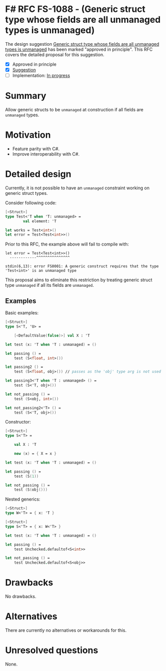 # F# RFC FS-1088 - (Generic struct type whose fields are all unmanaged types is unmanaged)

The design suggestion [Generic struct type whose fields are all unmanaged types is unmanaged](https://github.com/fsharp/fslang-suggestions/issues/692) has been marked "approved in principle".
This RFC covers the detailed proposal for this suggestion.

* [x] Approved in principle
* [x] [Suggestion](https://github.com/fsharp/fslang-suggestions/issues/692)
* [ ] Implementation: [In progress](https://github.com/dotnet/fsharp/pull/6064)

# Summary

[summary]: #summary

Allow generic structs to be `unmanaged` at construction if all fields are `unmanaged` types.

# Motivation

[motivation]: #motivation

* Feature parity with C#.
* Improve interoperability with C#.

# Detailed design

[design]: #detailed-design

Currently, it is not possible to have an `unmanaged` constraint working on generic struct types.

Consider following code:

```fsharp
[<Struct>]
type Test<'T when 'T: unmanaged> =
        val element: 'T

let works = Test<int>()
let error = Test<Test<int>>()

```

Prior to this RFC, the example above will fail to compile with:

```less
let error = Test<Test<int>>()
  ------------^^^^^^^^^^^^^^^

stdin(6,13): error FS0001: A generic construct requires that the type 'Test<int>' is an unmanaged type
```

This proposal aims to eliminate this restriction by treating generic struct type `unmanaged` if all its fields are `unmanaged`.

## Examples

Basic examples:

```fsharp
[<Struct>]
type S<'T, 'U> =

    [<DefaultValue(false)>] val X : 'T

let test (x: 'T when 'T : unmanaged) = ()

let passing () =
    test (S<float, int>())

let passing2 () =
    test (S<float, obj>()) // passes as the 'obj' type arg is not used as part of the backing field of a struct

let passing3<'T when 'T : unmanaged> () =
    test (S<'T, obj>())

let not_passing () =
    test (S<obj, int>())

let not_passing2<'T> () =
    test (S<'T, obj>())
```

Constructor:

```fsharp
[<Struct>]
type S<'T> =

    val X : 'T

    new (x) = { X = x }

let test (x: 'T when 'T : unmanaged) = ()

let passing () =
    test (S(1))

let not_passing () =
    test (S(obj()))
```

Nested generics:

```fsharp
[<Struct>]
type W<'T> = { x: 'T }

[<Struct>]
type S<'T> = { x: W<'T> }

let test (x: 'T when 'T : unmanaged) = ()

let passing () =
    test Unchecked.defaultof<S<int>>

let not_passing () =
    test Unchecked.defaultof<S<obj>>
```

# Drawbacks
[drawbacks]: #drawbacks

No drawbacks.

# Alternatives
[alternatives]: #alternatives

There are currently no alternatives or workarounds for this.

# Unresolved questions
[unresolved]: #unresolved-questions

None.
